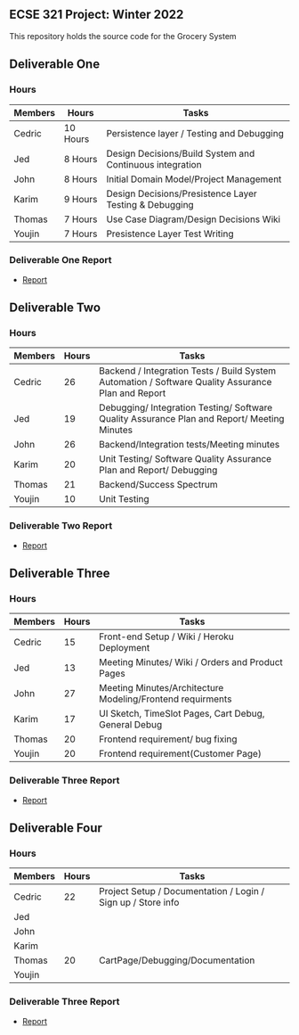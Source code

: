 ## ECSE 321 Project: Winter 2022

This repository holds the source code for the Grocery System

## Deliverable One
### Hours
| Members  | Hours | Tasks |
| ------------- | ------------- | ------------- |
| Cedric  | 10 Hours  | Persistence layer / Testing and Debugging |
| Jed  | 8 Hours| Design Decisions/Build System and Continuous integration |
| John  | 8 Hours | Initial Domain Model/Project Management |
| Karim  | 9 Hours | Design Decisions/Presistence Layer Testing & Debugging |
| Thomas  | 7 Hours  | Use Case Diagram/Design Decisions Wiki |
| Youjin  | 7 Hours | Presistence Layer Test Writing |
### Deliverable One Report
* [Report](https://github.com/McGill-ECSE321-Winter2022/project-group-group-04/wiki)

## Deliverable Two
### Hours
| Members  | Hours | Tasks |
| ------------- | ------------- | ------------- |
| Cedric  |  26  | Backend / Integration Tests / Build System Automation / Software Quality Assurance Plan and Report |
| Jed  |  19 | Debugging/ Integration Testing/ Software Quality Assurance Plan and Report/ Meeting Minutes |
| John  |  26 | Backend/Integration tests/Meeting minutes |
| Karim  |  20 | Unit Testing/ Software Quality Assurance Plan and Report/ Debugging |
| Thomas  |  21  | Backend/Success Spectrum |
| Youjin  |  10 |  Unit Testing  |
### Deliverable Two Report
* [Report](https://github.com/McGill-ECSE321-Winter2022/project-group-group-04/wiki)

## Deliverable Three
### Hours
| Members  | Hours | Tasks |
| ------------- | ------------- | ------------- |
| Cedric  | 15 | Front-end Setup / Wiki / Heroku Deployment |
| Jed  |  13  | Meeting Minutes/ Wiki / Orders and Product Pages  |
| John  | 27  | Meeting Minutes/Architecture Modeling/Frontend requirments |
| Karim  | 17  | UI Sketch, TimeSlot Pages, Cart Debug, General Debug |
| Thomas  |  20  | Frontend requirement/ bug fixing |
| Youjin  |  20 |  Frontend requirement(Customer Page)  |
### Deliverable Three Report
* [Report](https://github.com/McGill-ECSE321-Winter2022/project-group-group-04/wiki)

## Deliverable Four
### Hours
| Members  | Hours | Tasks |
| ------------- | ------------- | ------------- |
| Cedric  | 22 | Project Setup / Documentation / Login / Sign up / Store info |
| Jed  |    |   |
| John  |  |  |
| Karim  |   |  |
| Thomas  | 20 | CartPage/Debugging/Documentation |
| Youjin  | |   |
### Deliverable Three Report
* [Report](https://github.com/McGill-ECSE321-Winter2022/project-group-group-04/wiki)
